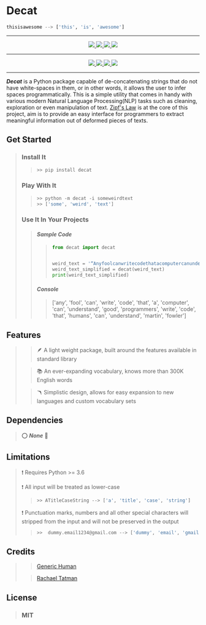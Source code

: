 # Decat
```python
thisisawesome --> ['this', 'is', 'awesome']
```
---

[comment]: <> (badges 1)
<p align="center">
    <a href="#">
        <img src="https://forthebadge.com/images/badges/made-with-python.svg"/>
    </a>
    <a href="#">
        <img src="https://forthebadge.com/images/badges/60-percent-of-the-time-works-every-time.svg"/>
    </a>
    <a href="#">
        <img src="https://forthebadge.com/images/badges/open-source.svg"/>
    </a>
    <a href="#">
        <img src="https://forthebadge.com/images/badges/built-with-love.svg"/>
    </a>
</p>

---

[comment]: <> (badges 2)
<p align="center">
    <a href="#">
        <img src="https://img.shields.io/codefactor/grade/github/sudomode/decat/master?style=for-the-badge"/>
    </a>
    <a href="#">
        <img src="https://img.shields.io/github/v/release/sudomode/decat?style=for-the-badge"/>
    </a>
    <a href="#">
        <img src="https://img.shields.io/github/languages/code-size/sudomode/decat?style=for-the-badge"/>
    </a>
    <a href="#">
        <img src="https://img.shields.io/github/license/sudomode/decat?color=rgb%28100%2C%20150%2C%20150%29&style=for-the-badge"/>
    </a>
</p>

---


[comment]: <> (Into)
***Decat*** is a Python package capable of de-concatenating strings that do not have 
white-spaces in them, or in other words, it allows the user to infer spaces 
programmatically. This is a simple utility that comes in handy with various modern 
Natural Language Processing(NLP) tasks such as cleaning, exploration or even manipulation 
of text. [Zipf's Law](https://en.wikipedia.org/wiki/Zipf%27s_law) is 
at the 
core of this 
project, aim is to provide an easy interface for programmers to extract meaningful 
information out of deformed pieces of texts.


## Get Started
> ### Install It
>>```python
>> >> pip install decat
>>```
> ### Play With It
>>```python
>> >> python -m decat -i someweirdtext
>> >> ['some', 'weird', 'text']
>>```
> ### Use It In Your Projects
>> #### _Sample Code_
>>> ```python
>>> from decat import decat
>>> 
>>> 
>>> weird_text = '“AnyfoolcanwritecodethatacomputercanunderstandGoodprogrammerswritecodethathumanscanunderstand.”–MartinFowler'
>>> weird_text_simplified = decat(weird_text)
>>> print(weird_text_simplified)
>>>```
>> #### _Console_
>>> ['any', 'fool', 'can', 'write', 'code', 'that', 'a', 'computer', 'can', 
 'understand', 'good', 'programmers', 'write', 'code', 'that', 'humans', 'can', 
 'understand', 'martin', 'fowler'] 

## Features
>> 🪶 A light weight package, built around the features available in standard library
>
>> 📚 An ever-expanding vocabulary, knows more than 300K  English words
> 
>> 🪃 Simplistic design, allows for easy expansion to new languages and custom vocabulary sets

## Dependencies
> ⭕️ ___None___ 🎉

## Limitations
> ❗ Requires Python >= 3.6
> 
> ❗ ️All input will be treated as lower-case
>>```python
>> >> ATitleCaseString --> ['a', 'title', 'case', 'string']
>>```
> ❗️ Punctuation marks, numbers and all other special characters will stripped from the
   > input and will not be preserved in the output
>>```python
>> >>  dummy.email1234@gmail.com --> ['dummy', 'email', 'gmail', 'com']
>>```
>

## Credits
>> [Generic Human](https://stackoverflow.com/users/1515832/generic-human)
> 
>> [Rachael Tatman](https://www.kaggle.com/rtatman)

## License
> ### MIT
